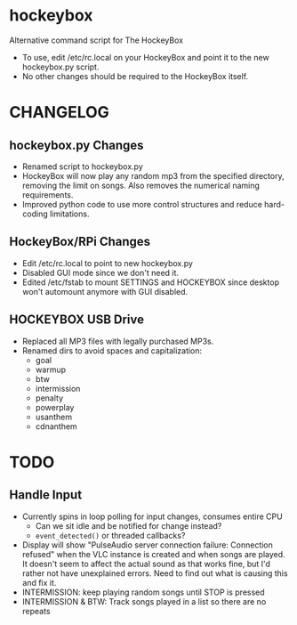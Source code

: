 # hockeybox
Alternative command script for The HockeyBox

* To use, edit /etc/rc.local on your HockeyBox and point it to the new hockeybox.py script.
* No other changes should be required to the HockeyBox itself.

# CHANGELOG
## hockeybox.py Changes
* Renamed script to hockeybox.py
* HockeyBox will now play any random mp3 from the specified directory, removing the limit on songs. Also removes the numerical naming requirements.
* Improved python code to use more control structures and reduce hard-coding limitations.

## HockeyBox/RPi Changes
* Edit /etc/rc.local to point to new hockeybox.py
* Disabled GUI mode since we don't need it.
* Edited /etc/fstab to mount SETTINGS and HOCKEYBOX since desktop won't automount anymore with GUI disabled.

## HOCKEYBOX USB Drive
* Replaced all MP3 files with legally purchased MP3s.
* Renamed dirs to avoid spaces and capitalization:
    * goal
    * warmup
    * btw
    * intermission
    * penalty
    * powerplay
    * usanthem
    * cdnanthem

# TODO
## Handle Input
* Currently spins in loop polling for input changes, consumes entire CPU
    * Can we sit idle and be notified for change instead?
    * `event_detected()` or threaded callbacks?
* Display will show "PulseAudio server connection failure: Connection refused" when the VLC instance is created and when songs are played. It doesn't seem to affect the actual sound as that works fine, but I'd rather not have unexplained errors. Need to find out what is causing this and fix it.
* INTERMISSION: keep playing random songs until STOP is pressed
* INTERMISSION & BTW: Track songs played in a list so there are no repeats
